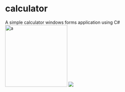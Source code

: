 # calculator
A simple calculator windows forms application using C#
<img src="F:\git\Capture.PNG" alt="a" width="200"/>
![](F:\git\Capture.PNG)
